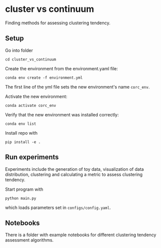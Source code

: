 # cluster vs continuum
Finding methods for assessing clustering tendency.

## Setup

Go into folder
```
cd cluster_vs_continuum
```

Create the environment from the environment.yaml file:
```
conda env create -f environment.yml
```

The first line of the yml file sets the new environment's name `corc_env`.

Activate the new environment:
```
conda activate corc_env
```

Verify that the new environment was installed correctly:
```
conda env list
```

Install repo with
```
pip install -e .
```

## Run experiments

Experiments include the generation of toy data, visualization of data distribution, clustering and calculating a metric to assess clustering tendency.

Start program with
```
python main.py
```
which loads parameters set in `configs/config.yaml`.

## Notebooks

There is a folder with example notebooks for different clustering tendency assessment algorithms.